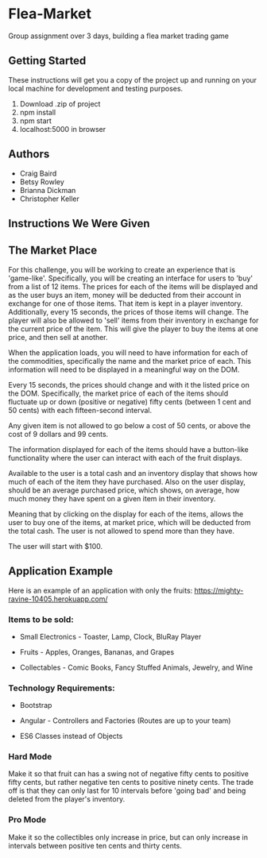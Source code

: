 # Flea-Market
Group assignment over 3 days, building a flea market trading game

## Getting Started
These instructions will get you a copy of the project up and running on your local machine for development and testing purposes.
1. Download .zip of project
2. npm install
3. npm start
4. localhost:5000 in browser

## Authors
- Craig Baird
- Betsy Rowley
- Brianna Dickman
- Christopher Keller

## Instructions We Were Given
## The Market Place

For this challenge, you will be working to create an experience that is 'game-like'. Specifically, you will be creating an interface for users to 'buy' from a list of 12 items. The prices for each of the items will be displayed and as the user buys an item, money will be deducted from their account in exchange for one of those items. That item is kept in a player inventory. Additionally, every 15 seconds, the prices of those items will change. The player will also be allowed to 'sell' items from their inventory in exchange for the current price of the item. This will give the player to buy the items at one price, and then sell at another.

When the application loads, you will need to have information for each of the commodities, specifically the name and the market price of each. This information will need to be displayed in a meaningful way on the DOM.

Every 15 seconds, the prices should change and with it the listed price on the DOM. Specifically, the market price of each of the items should fluctuate up or down (positive or negative) fifty cents (between 1 cent and 50 cents) with each fifteen-second interval.

Any given item is not allowed to go below a cost of 50 cents, or above the cost of 9 dollars and 99 cents.

The information displayed for each of the items should have a button-like functionality where the user can interact with each of the fruit displays.

Available to the user is a total cash and an inventory display that shows how much of each of the item they have purchased. Also on the user display, should be an average purchased price, which shows, on average, how much money they have spent on a given item in their inventory.

Meaning that by clicking on the display for each of the items, allows the user to buy one of the items, at market price, which will be deducted from the total cash. The user is not allowed to spend more than they have.

The user will start with $100.

## Application Example

Here is an example of an application with only the fruits: https://mighty-ravine-10405.herokuapp.com/

### Items to be sold:

- Small Electronics - Toaster, Lamp, Clock, BluRay Player

- Fruits - Apples, Oranges, Bananas, and Grapes

- Collectables - Comic Books, Fancy Stuffed Animals, Jewelry, and Wine

### Technology Requirements:

- Bootstrap

- Angular - Controllers and Factories (Routes are up to your team)

- ES6 Classes instead of Objects

### Hard Mode

Make it so that fruit can has a swing not of negative fifty cents to positive fifty cents, but rather negative ten cents to positive ninety cents. The trade off is that they can only last for 10 intervals before 'going bad' and being deleted from the player's inventory.

### Pro Mode

Make it so the collectibles only increase in price, but can only increase in intervals between positive ten cents and thirty cents.
